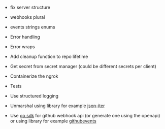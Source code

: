   - fix server structure
  - webhooks plural
  - events strings enums

- Error handling
- Error wraps
- Add cleanup function to repo lifetime
- Get secret from secret manager (could be different secrets per client)
- Containerize the ngrok
- Tests
- Use structured logging
- Unmarshal using library for example [json-iter](github.com/json-iterator/go)
- Use [go sdk](https://github.com/octokit/go-sdk/) for github webhook api
(or generate one using the openapi) or using library for example [githubevents](https://github.com/cbrgm/githubevents)
